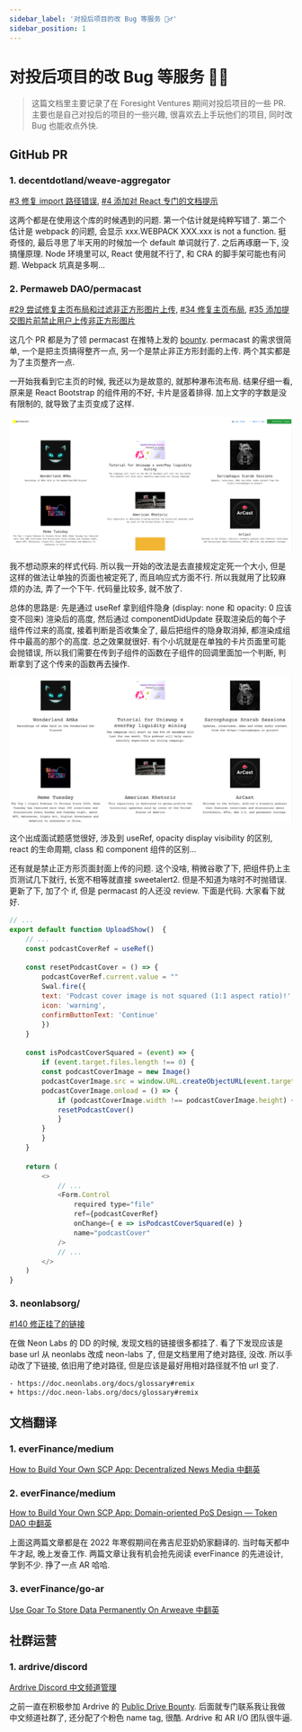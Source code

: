 ```yaml
---
sidebar_label: '对投后项目的改 Bug 等服务 💁‍♂️'
sidebar_position: 1
---
```

# 对投后项目的改 Bug 等服务 💁‍♂️

> 这篇文档里主要记录了在 Foresight Ventures 期间对投后项目的一些 PR. 主要也是自己对投后的项目的一些兴趣, 很喜欢去上手玩他们的项目, 同时改 Bug 也能收点外快.

## GitHub PR

### 1. decentdotland/weave-aggregator

[#3 修复 import 路径错误](https://github.com/decentldotland/weave-aggregator/pull/3), [#4 添加对 React 专门的文档提示](https://github.com/decentldotland/weave-aggregator/pull/4)

这两个都是在使用这个库的时候遇到的问题. 第一个估计就是纯粹写错了. 第二个估计是 webpack 的问题, 会显示 xxx.WEBPACK XXX.xxx is not a function. 挺奇怪的, 最后寻思了半天用的时候加一个 default 单词就行了. 之后再琢磨一下, 没搞懂原理. Node 环境里可以, React 使用就不行了, 和 CRA 的脚手架可能也有问题. Webpack 坑真是多啊...

### 2. Permaweb DAO/permacast

[#29 尝试修复主页布局和过滤非正方形图片上传](https://github.com/Parallel-news/permacast/pull/29), [#34 修复主页布局](https://github.com/Parallel-news/permacast/pull/34), [#35 添加提交图片前禁止用户上传非正方形图片](https://github.com/Parallel-news/permacast/pull/35)

这几个 PR 都是为了领 permacast 在推特上发的 [bounty](https://twitter.com/permacastapp/status/1488931263079714823). permacast 的需求很简单, 一个是把主页搞得整齐一点, 另一个是禁止非正方形封面的上传. 两个其实都是为了主页整齐一点.

一开始我看到它主页的时候, 我还以为是故意的, 就那种瀑布流布局. 结果仔细一看, 原来是 React Bootstrap 的组件用的不好, 卡片是竖着排得. 加上文字的字数是没有限制的, 就导致了主页变成了这样.

![](/img/incubate/permacast-before.png)

我不想动原来的样式代码. 所以我一开始的改法是去直接规定定死一个大小, 但是这样的做法让单独的页面也被定死了, 而且响应式方面不行. 所以我就用了比较麻烦的办法, 弄了一个下午. 代码量比较多, 就不放了.

总体的思路是: 先是通过 useRef 拿到组件隐身 (display: none 和 opacity: 0 应该变不回来) 渲染后的高度, 然后通过 componentDidUpdate 获取渲染后的每个子组件传过来的高度, 接着判断是否收集全了, 最后把组件的隐身取消掉, 都渲染成组件中最高的那个的高度. 总之效果就很好. 有个小坑就是在单独的卡片页面里可能会抛错误, 所以我们需要在传到子组件的函数在子组件的回调里面加一个判断, 判断拿到了这个传来的函数再去操作.

![](/img/incubate/permacast-after.png)

这个出成面试题感觉很好, 涉及到 useRef, opacity display visibility 的区别, react 的生命周期, class 和 component 组件的区别...

还有就是禁止正方形页面封面上传的问题. 这个没啥, 稍微谷歌了下, 把组件扔上主页测试几下就行, 长宽不相等就直接 sweetalert2. 但是不知道为啥时不时抛错误. 更新了下, 加了个 if, 但是 permacast 的人还没 review. 下面是代码. 大家看下就好.

```js
// ...
export default function UploadShow()  {
    // ...
    const podcastCoverRef = useRef()

    const resetPodcastCover = () => {
        podcastCoverRef.current.value = ""
        Swal.fire({
        text: 'Podcast cover image is not squared (1:1 aspect ratio)!',
        icon: 'warning',
        confirmButtonText: 'Continue'
        })
    }

    const isPodcastCoverSquared = (event) => {
        if (event.target.files.length !== 0) {
        const podcastCoverImage = new Image()
        podcastCoverImage.src = window.URL.createObjectURL(event.target.files[0])
        podcastCoverImage.onload = () => {
            if (podcastCoverImage.width !== podcastCoverImage.height) {
            resetPodcastCover()
            }
        }
        }
    }

    return (
        <>
            // ...
            <Form.Control
                required type="file"
                ref={podcastCoverRef}
                onChange={ e => isPodcastCoverSquared(e) }
                name="podcastCover"
            />
            // ...
        </>
    )
}
```

### 3. neonlabsorg/

[#140 修正挂了的链接](https://github.com/neonlabsorg/neon-evm.docs/pull/140)

在做 Neon Labs 的 DD 的时候, 发现文档的链接很多都挂了. 看了下发现应该是 base url 从 neonlabs 改成 neon-labs 了, 但是文档里用了绝对路径, 没改. 所以手动改了下链接, 依旧用了绝对路径, 但是应该是最好用相对路径就不怕 url 变了.

```
- https://doc.neonlabs.org/docs/glossary#remix
+ https://doc.neon-labs.org/docs/glossary#remix
```

## 文档翻译

### 1. everFinance/medium

[How to Build Your Own SCP App: Decentralized News Media 中翻英](https://medium.com/everfinance/how-to-build-your-own-scp-app-domain-oriented-pos-design-token-dao-2cd57cf25e5a)

### 2. everFinance/medium

[How to Build Your Own SCP App: Domain-oriented PoS Design — Token DAO 中翻英](https://medium.com/everfinance/how-to-build-your-own-scp-app-decentralized-news-media-45da1127c5fe)

上面这两篇文章都是在 2022 年寒假期间在弗吉尼亚奶奶家翻译的. 当时每天都中午才起, 晚上发奋工作. 两篇文章让我有机会抢先阅读 everFinance 的先进设计, 学到不少. 挣了一点 AR 哈哈.

### 3. everFinance/go-ar

[Use Goar To Store Data Permanently On Arweave 中翻英](https://arweave.news/use-goar-to-store-data-permanently-on-arweave/)

## 社群运营

### 1. ardrive/discord

[Ardrive Discord 中文频道管理](/img/incubate/ardrive.png)

之前一直在积极参加 Ardrive 的 [Public Drive Bounty](https://ardrive.io/pdb/). 后面就专门联系我让我做中文频道社群了, 还分配了个粉色 name tag, 很酷. Ardrive 和 AR I/O 团队很牛逼.